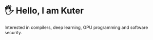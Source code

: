 # 🖐️ Hello, I am Kuter

Interested in compilers, deep learning, GPU programming and software security.
